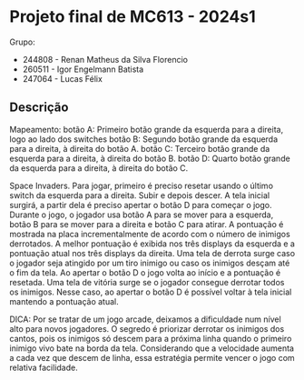 # Projeto final de MC613 - 2024s1

Grupo:

- 244808 - Renan Matheus da Silva Florencio
- 260511 - Igor Engelmann Batista
- 247064 - Lucas Félix

## Descrição
Mapeamento:
botão A: Primeiro botão grande da esquerda para a direita, logo ao lado dos switches
botão B: Segundo botão grande da esquerda para a direita, à direita do botão A.
botão C: Terceiro botão grande da esquerda para a direita, à direita do botão B.
botão D: Quarto botão grande da esquerda para a direita, à direita do botão C.

Space Invaders.
Para jogar, primeiro é preciso resetar usando o último switch da esquerda para a direita. Subir e depois descer.
A tela inicial surgirá, a partir dela é preciso apertar o botão D para começar o jogo.
Durante o jogo, o jogador usa botão A para se mover para a esquerda, botão B para se mover para a direita e botão C para atirar. A pontuação é mostrada na placa incrementalmente de acordo com o número de inimigos derrotados.
A melhor pontuação é exibida nos três displays da esquerda e a pontuação atual nos três displays da direita.
Uma tela de derrota surge caso o jogador seja atingido por um tiro inimigo ou caso os inimigos desçam até o fim da tela. Ao apertar o botão D o jogo volta ao início e a pontuação é resetada.
Uma tela de vitória surge se o jogador consegue derrotar todos os inimigos. Nesse caso, ao apertar o botão D é possível voltar à tela inicial mantendo a pontuação atual.

DICA: Por se tratar de um jogo arcade, deixamos a dificuldade num nível alto para novos jogadores. O segredo é priorizar derrotar os inimigos dos cantos, pois os inimigos só descem para a próxima linha quando o primeiro inimigo vivo bate na borda da tela. Considerando que a velocidade aumenta a cada vez que descem de linha, essa estratégia permite vencer o jogo com relativa facilidade.
